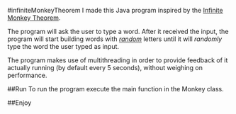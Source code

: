 #infiniteMonkeyTheorem
I made this Java program inspired by the [Infinite Monkey Theorem](https://en.wikipedia.org/wiki/Infinite_monkey_theorem).

The program will ask the user to type a word. After it received the input, the program will start 
building words with [_random_](https://www.youtube.com/watch?v=sMb00lz-IfE) letters until it will 
_randomly_ type the word the user typed as input.

The program makes use of multithreading in order to provide feedback of it actually running (by default every 5 seconds), 
without weighing on performance.

##Run
To run the program execute the main function in the Monkey class.

##Enjoy